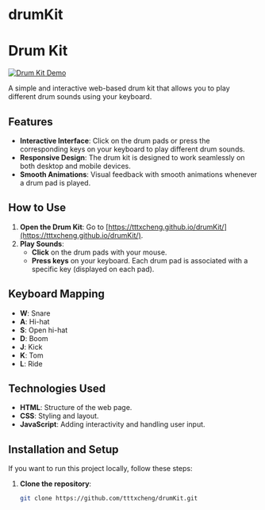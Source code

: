 # drumKit
# Drum Kit

[![Drum Kit Demo](https://tttxcheng.github.io/drumKit/)](https://tttxcheng.github.io/drumKit/)

A simple and interactive web-based drum kit that allows you to play different drum sounds using your keyboard.

## Features

- **Interactive Interface**: Click on the drum pads or press the corresponding keys on your keyboard to play different drum sounds.
- **Responsive Design**: The drum kit is designed to work seamlessly on both desktop and mobile devices.
- **Smooth Animations**: Visual feedback with smooth animations whenever a drum pad is played.

## How to Use

1. **Open the Drum Kit**: Go to [https://tttxcheng.github.io/drumKit/](https://tttxcheng.github.io/drumKit/).
2. **Play Sounds**:
   - **Click** on the drum pads with your mouse.
   - **Press keys** on your keyboard. Each drum pad is associated with a specific key (displayed on each pad).

## Keyboard Mapping

- **W**: Snare
- **A**: Hi-hat
- **S**: Open hi-hat
- **D**: Boom
- **J**: Kick
- **K**: Tom
- **L**: Ride

## Technologies Used

- **HTML**: Structure of the web page.
- **CSS**: Styling and layout.
- **JavaScript**: Adding interactivity and handling user input.

## Installation and Setup

If you want to run this project locally, follow these steps:

1. **Clone the repository**:
   ```bash
   git clone https://github.com/tttxcheng/drumKit.git
